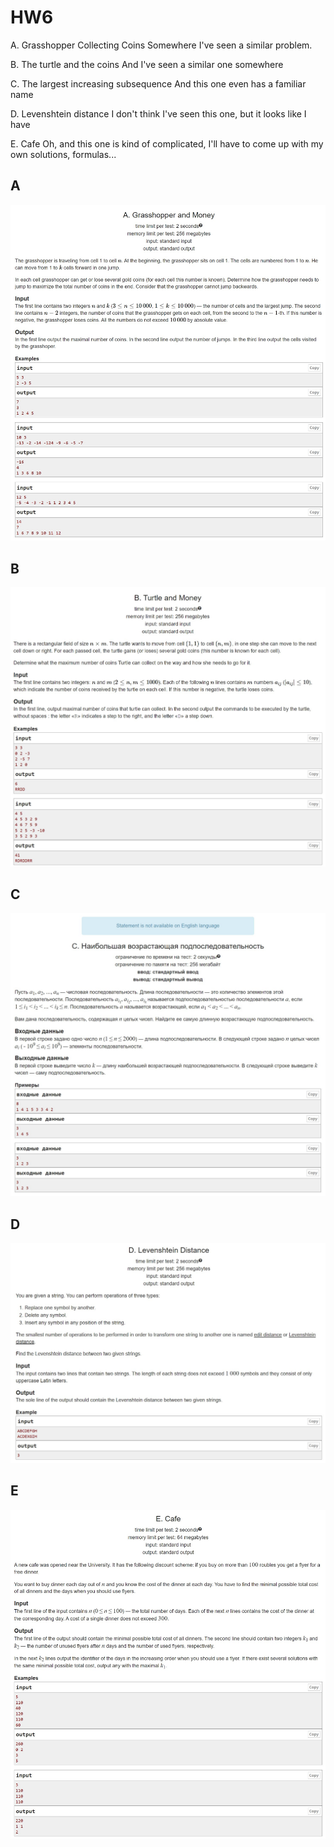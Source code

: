 # HW6

A. Grasshopper Collecting Coins Somewhere I've seen a similar problem.

B. The turtle and the coins And I've seen a similar one somewhere

C. The largest increasing subsequence And this one even has a familiar name

D. Levenshtein distance I don't think I've seen this one, but it looks like I have

E. Cafe Oh, and this one is kind of complicated, I'll have to come up with my own solutions, formulas...

## A

![A](Problems_screenshots/A.jpg)

## B

![B](Problems_screenshots/B.jpg)

## C

![C](Problems_screenshots/C.jpg)

## D

![D](Problems_screenshots/D.jpg)

## E

![E](Problems_screenshots/E.jpg)
